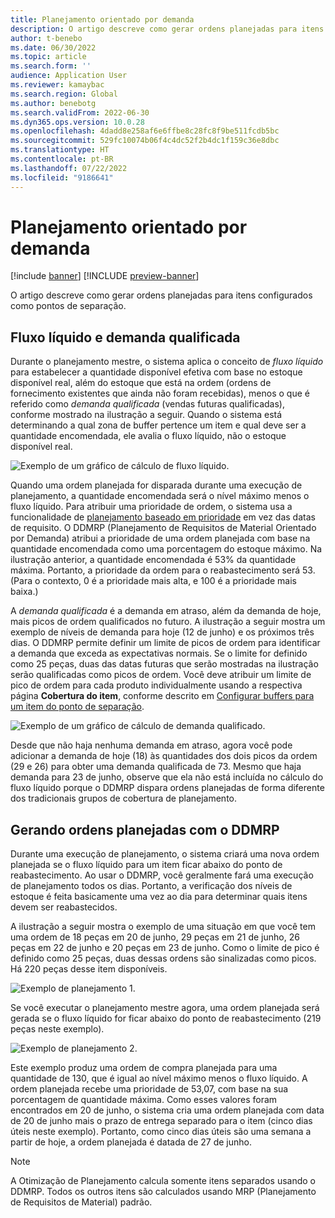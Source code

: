 ```yaml
---
title: Planejamento orientado por demanda
description: O artigo descreve como gerar ordens planejadas para itens configurados como pontos de separação.
author: t-benebo
ms.date: 06/30/2022
ms.topic: article
ms.search.form: ''
audience: Application User
ms.reviewer: kamaybac
ms.search.region: Global
ms.author: benebotg
ms.search.validFrom: 2022-06-30
ms.dyn365.ops.version: 10.0.28
ms.openlocfilehash: 4dadd8e258af6e6ffbe8c28fc8f9be511fcdb5bc
ms.sourcegitcommit: 529fc10074b06f4c4dc52f2b4dc1f159c36e8dbc
ms.translationtype: HT
ms.contentlocale: pt-BR
ms.lasthandoff: 07/22/2022
ms.locfileid: "9186641"
---
```

# <a name="demand-driven-planning"></a>Planejamento orientado por demanda

[!include [banner](../../includes/banner.md)]
[!INCLUDE [preview-banner](../../includes/preview-banner.md)]

O artigo descreve como gerar ordens planejadas para itens configurados como pontos de separação.

## <a name="net-flow-and-qualified-demand"></a>Fluxo líquido e demanda qualificada

Durante o planejamento mestre, o sistema aplica o conceito de *fluxo líquido* para estabelecer a quantidade disponível efetiva com base no estoque disponível real, além do estoque que está na ordem (ordens de fornecimento existentes que ainda não foram recebidas), menos o que é referido como *demanda qualificada* (vendas futuras qualificadas), conforme mostrado na ilustração a seguir. Quando o sistema está determinando a qual zona de buffer pertence um item e qual deve ser a quantidade encomendada, ele avalia o fluxo líquido, não o estoque disponível real.

![Exemplo de um gráfico de cálculo de fluxo líquido.](media/ddmrp-net-flow-example.png "Exemplo de um gráfico de cálculo de fluxo líquido")

Quando uma ordem planejada for disparada durante uma execução de planejamento, a quantidade encomendada será o nível máximo menos o fluxo líquido. Para atribuir uma prioridade de ordem, o sistema usa a funcionalidade de [planejamento baseado em prioridade](priority-based-planning.md) em vez das datas de requisito. O DDMRP (Planejamento de Requisitos de Material Orientado por Demanda) atribui a prioridade de uma ordem planejada com base na quantidade encomendada como uma porcentagem do estoque máximo. Na ilustração anterior, a quantidade encomendada é 53% da quantidade máxima. Portanto, a prioridade da ordem para o reabastecimento será 53. (Para o contexto, 0 é a prioridade mais alta, e 100 é a prioridade mais baixa.)

A *demanda qualificada* é a demanda em atraso, além da demanda de hoje, mais picos de ordem qualificados no futuro. A ilustração a seguir mostra um exemplo de níveis de demanda para hoje (12 de junho) e os próximos três dias. O DDMRP permite definir um limite de picos de ordem para identificar a demanda que exceda as expectativas normais. Se o limite for definido como 25 peças, duas das datas futuras que serão mostradas na ilustração serão qualificadas como picos de ordem. Você deve atribuir um limite de pico de ordem para cada produto individualmente usando a respectiva página **Cobertura do item**, conforme descrito em [Configurar buffers para um item do ponto de separação](ddmrp-buffer-profile-and-levels.md#set-up-buffers).

![Exemplo de um gráfico de cálculo de demanda qualificado.](media/ddmrp-net-qualified-demand-example.png "Exemplo de um gráfico de cálculo de demanda qualificado")

Desde que não haja nenhuma demanda em atraso, agora você pode adicionar a demanda de hoje (18) às quantidades dos dois picos da ordem (29 e 26) para obter uma demanda qualificada de 73. Mesmo que haja demanda para 23 de junho, observe que ela não está incluída no cálculo do fluxo líquido porque o DDMRP dispara ordens planejadas de forma diferente dos tradicionais grupos de cobertura de planejamento.

## <a name="generating-planned-orders-with-ddmrp"></a>Gerando ordens planejadas com o DDMRP

Durante uma execução de planejamento, o sistema criará uma nova ordem planejada se o fluxo líquido para um item ficar abaixo do ponto de reabastecimento. Ao usar o DDMRP, você geralmente fará uma execução de planejamento todos os dias. Portanto, a verificação dos níveis de estoque é feita basicamente uma vez ao dia para determinar quais itens devem ser reabastecidos.

A ilustração a seguir mostra o exemplo de uma situação em que você tem uma ordem de 18 peças em 20 de junho, 29 peças em 21 de junho, 26 peças em 22 de junho e 20 peças em 23 de junho. Como o limite de pico é definido como 25 peças, duas dessas ordens são sinalizadas como picos. Há 220 peças desse item disponíveis.

![Exemplo de planejamento 1.](media/ddmrp-planning-example-1.png "Exemplo de planejamento 1")

Se você executar o planejamento mestre agora, uma ordem planejada será gerada se o fluxo líquido for ficar abaixo do ponto de reabastecimento (219 peças neste exemplo).

![Exemplo de planejamento 2.](media/ddmrp-planning-example-2.png "Exemplo de planejamento 2")

Este exemplo produz uma ordem de compra planejada para uma quantidade de 130, que é igual ao nível máximo menos o fluxo líquido. A ordem planejada recebe uma prioridade de 53,07, com base na sua porcentagem de quantidade máxima. Como esses valores foram encontrados em 20 de junho, o sistema cria uma ordem planejada com data de 20 de junho mais o prazo de entrega separado para o item (cinco dias úteis neste exemplo). Portanto, como cinco dias úteis são uma semana a partir de hoje, a ordem planejada é datada de 27 de junho.

> [!NOTE]
> A Otimização de Planejamento calcula somente itens separados usando o DDMRP. Todos os outros itens são calculados usando MRP (Planejamento de Requisitos de Material) padrão.
